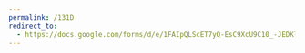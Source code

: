 ```yaml
---
permalink: /131D
redirect_to:
  - https://docs.google.com/forms/d/e/1FAIpQLScET7yQ-EsC9XcU9C10_-JEDKle6BauKJiz5RjW38yuDgBPwA/viewform?usp=pp_url&entry.2099399342=131D
---
```

